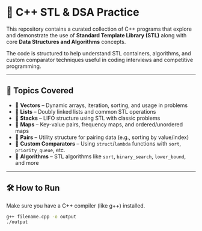 # 🚀 C++ STL & DSA Practice

This repository contains a curated collection of C++ programs that explore and demonstrate the use of **Standard Template Library (STL)** along with core **Data Structures and Algorithms** concepts.

The code is structured to help understand STL containers, algorithms, and custom comparator techniques useful in coding interviews and competitive programming.

---

## 📂 Topics Covered

- 📌 **Vectors** – Dynamic arrays, iteration, sorting, and usage in problems
- 📌 **Lists** – Doubly linked lists and common STL operations
- 📌 **Stacks** – LIFO structure using STL with classic problems
- 📌 **Maps** – Key-value pairs, frequency maps, and ordered/unordered maps
- 📌 **Pairs** – Utility structure for pairing data (e.g., sorting by value/index)
- 📌 **Custom Comparators** – Using `struct`/`lambda` functions with `sort`, `priority_queue`, etc.
- 📌 **Algorithms** – STL algorithms like `sort`, `binary_search`, `lower_bound`, and more

---

## 🛠 How to Run

Make sure you have a C++ compiler (like g++) installed.

```bash
g++ filename.cpp -o output
./output
